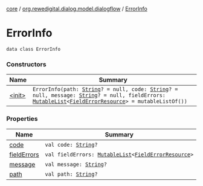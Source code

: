 [core](../../index.md) / [org.rewedigital.dialog.model.dialogflow](../index.md) / [ErrorInfo](./index.md)

# ErrorInfo

`data class ErrorInfo`

### Constructors

| Name | Summary |
|---|---|
| [&lt;init&gt;](-init-.md) | `ErrorInfo(path: `[`String`](https://kotlinlang.org/api/latest/jvm/stdlib/kotlin/-string/index.html)`? = null, code: `[`String`](https://kotlinlang.org/api/latest/jvm/stdlib/kotlin/-string/index.html)`? = null, message: `[`String`](https://kotlinlang.org/api/latest/jvm/stdlib/kotlin/-string/index.html)`? = null, fieldErrors: `[`MutableList`](https://kotlinlang.org/api/latest/jvm/stdlib/kotlin.collections/-mutable-list/index.html)`<`[`FieldErrorResource`](../-field-error-resource/index.md)`> = mutableListOf())` |

### Properties

| Name | Summary |
|---|---|
| [code](code.md) | `val code: `[`String`](https://kotlinlang.org/api/latest/jvm/stdlib/kotlin/-string/index.html)`?` |
| [fieldErrors](field-errors.md) | `val fieldErrors: `[`MutableList`](https://kotlinlang.org/api/latest/jvm/stdlib/kotlin.collections/-mutable-list/index.html)`<`[`FieldErrorResource`](../-field-error-resource/index.md)`>` |
| [message](message.md) | `val message: `[`String`](https://kotlinlang.org/api/latest/jvm/stdlib/kotlin/-string/index.html)`?` |
| [path](path.md) | `val path: `[`String`](https://kotlinlang.org/api/latest/jvm/stdlib/kotlin/-string/index.html)`?` |
